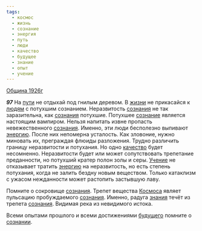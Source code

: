 ```yaml
---
tags:
  - космос
  - жизнь
  - сознание
  - энергия
  - путь
  - люди
  - качество
  - будущее
  - знание
  - опыт
  - учение
---
```


[Община 1926г](https://127.0.0.1:4002/agni/1926)

___97___
На [пути](../../../tags/#путь) не отдыхай под гнилым деревом. В [жизни](../../../tags/#жизнь) не прикасайся к [людям](../../../tags/#люди) с потухшим сознанием. Неразвитость [сознания](../../../tags/#сознание) не так заразительна, как [сознания](../../../tags/#сознание) потухшие. Потухшее [сознание](../../../tags/#сознание) является настоящим вампиром. Нельзя напитать извне пропасть невежественного [сознания](../../../tags/#сознание). Именно, эти люди бесполезно выпивают [энергию](../../../tags/#энергия). После них непомерна усталость. Как зловоние, нужно миновать их, преграждая флюиды разложения. Трудно различить границу неразвитости и потухания. Но одно [качество](../../../tags/#качество) будет несомненно. Неразвитости будет или может сопутствовать трепетание преданности, но потухший кратер полон золы и серы. [Учение](../../../tags/#учение) не отказывает тратить [энергию](../../../tags/#энергия) на неразвитость, но есть степень потухания, когда не залить бездну новым веществом. Только катаклизм с ужасом нежданности может растопить застывшую лаву.   

Помните о сокровище [сознания](../../../tags/#сознание). Трепет вещества [Космоса](../../../tags/#космос) являет пульсацию пробуждаемого [сознания](../../../tags/#сознание). Именно, радуга [знания](../../../tags/#знание) течёт из трепета [сознания](../../../tags/#сознание). Видимая река из невидимого истока.   

Всеми опытами прошлого и всеми достижениями [будущего](../../../tags/#будущее) помните о [сознании](../../../tags/#сознание).   

